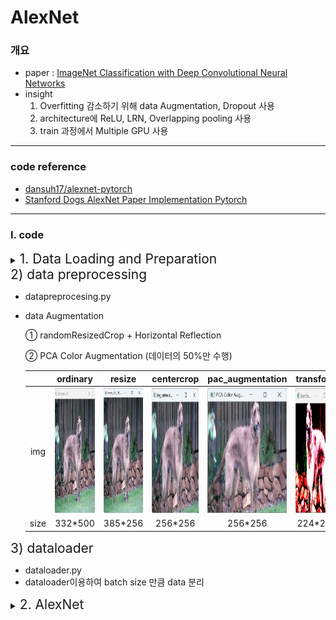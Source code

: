 # AlexNet


### 개요
- paper :  [ImageNet Classification with Deep Convolutional
Neural Networks](https://proceedings.neurips.cc/paper_files/paper/2012/file/c399862d3b9d6b76c8436e924a68c45b-Paper.pdf)
- insight
    1. Overfitting 감소하기 위해 data Augmentation, Dropout 사용
    2. architecture에 ReLU, LRN, Overlapping pooling 사용
    3. train 과정에서 Multiple GPU 사용

---
### code reference 
- [dansuh17/alexnet-pytorch](https://github.com/dansuh17/alexnet-pytorch/blob/d0c1b1c52296ffcbecfbf5b17e1d1685b4ca6744/model.py#L40)
- [Stanford Dogs AlexNet Paper Implementation Pytorch](https://www.kaggle.com/code/virajbagal/stanford-dogs-alexnet-paper-implementation-pytorch)

---
### Ⅰ.  code 
<details>
<summary><span style="font-size:150%">1. Data Loading and Preparation </span> </summary>
<div markdown="1">

<summary><span style="font-size:150%">1) Dataset </span> </summary>
<div markdown="1">

- dataset.py
- dataset : [stanford_dog_dataset](http://vision.stanford.edu/aditya86/ImageNetDogs/)
- dog classes: 120,  total images: 20580
- 이 중 data 수가 많은 5 개의 class에 대해 학습 (총 1160개)

    <img src = "./images/1.dataset_df_head.png" width = 250>
- data 수

    |train|val|test|
    |:---:|:---:|:---:|
    |652|128|290|
- y: onehot encoding

    <img src = "./images/1.dataset_y_onehot.png" width = 250>

</div>
</details>

<summary><span style="font-size:150%">2) data preprocessing </span> </summary>
<div markdown="1">

- datapreprocesing.py
- data Augmentation 

    ① randomResizedCrop + Horizontal Reflection
        
    ② PCA Color Augmentation (데이터의 50%만 수행)

    |  |ordinary |resize|centercrop|pac_augmentation|transform|
    |:---:|:---:|:---:|:---:|:---:|:---:|
    |img|<img src = "./images/1.dataset_ordinary_image.png" height = 200>|<img src = "./images/1.dataset_resize_256.png" height = 200>|<img src = "./images/1.dataset_centercrop.png" height = 200>|<img src = "./images/1.dataset_pca_aug.png" height = 200>|<img src = "./images/1.dataset_transform.png" height = 200>|
    |size|332*500|385*256| 256*256| 256*256| 224*224|

</div>
</details>

<summary><span style="font-size:150%">3) dataloader</span> </summary>
<div markdown="1">

- dataloader.py
- dataloader이용하여 batch size 만큼 data 분리

</div>
</details>

</div>
</details>




<details>
<summary><span style="font-size:150%">2. AlexNet</span> </summary>
<div markdown="1">
- pretrained model down: [AlexNet: AlexNet Pre-trainid Model for PyTorch](https://www.kaggle.com/datasets/pytorch/alexnet)
- main.py





---



- [Stanford Dogs AlexNet Paper Implementation Pytorch](https://www.kaggle.com/code/virajbagal/stanford-dogs-alexnet-paper-implementation-pytorch)